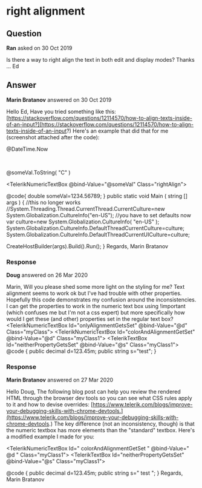 # right alignment

## Question

**Ran** asked on 30 Oct 2019

Is there a way to right align the text in both edit and display modes? Thanks ... Ed

## Answer

**Marin Bratanov** answered on 30 Oct 2019

Hello Ed, Have you tried something like this: [https://stackoverflow.com/questions/12114570/how-to-align-texts-inside-of-an-input?](https://stackoverflow.com/questions/12114570/how-to-align-texts-inside-of-an-input?) Here's an example that did that for me (screenshot attached after the code): <style>
.rightAlign input {
text-align: right;
}
</style>

@DateTime.Now

<br />

@someVal.ToString( "C" )

<TelerikNumericTextBox @bind-Value="@someVal" Class="rightAlign"></TelerikNumericTextBox>

@code{ double someVal=1234.56789;
} public static void Main ( string [] args ) { //this no longer works //System.Threading.Thread.CurrentThread.CurrentCulture=new System.Globalization.CultureInfo("en-US"); //you have to set defaults now var culture=new System.Globalization.CultureInfo( "en-US" );
System.Globalization.CultureInfo.DefaultThreadCurrentCulture=culture;
System.Globalization.CultureInfo.DefaultThreadCurrentUICulture=culture;

CreateHostBuilder(args).Build().Run();
} Regards, Marin Bratanov

### Response

**Doug** answered on 26 Mar 2020

Marin, Will you please shed some more light on the styling for me? Text alignment seems to work ok but I've had trouble with other properties. Hopefully this code demonstrates my confusion around the inconsistencies. I can get the properties to work in the numeric text box using !important (which confuses me but I'm not a css expert) but more specifically how would I get these (and other) properties set in the regular text box? <TelerikNumericTextBox Id="onlyAlignmentGetsSet" @bind-Value="@d" Class="myClass"></TelerikNumericTextBox> <TelerikNumericTextBox Id="colorAndAlignmentGetSet" @bind-Value="@d" Class="myClass1"></TelerikNumericTextBox> <TelerikTextBox Id="neitherPropertyGetsSet" @bind-Value="@s" Class="myClass1"></TelerikTextBox> <style> .myClass input { background-color: aquamarine; text-align: right; } .myClass1 input { background-color: aquamarine !important; text-align: right !important; } </style> @code { public decimal d=123.45m; public string s="test"; }

### Response

**Marin Bratanov** answered on 27 Mar 2020

Hello Doug, The following blog post can help you review the rendered HTML through the browser dev tools so you can see what CSS rules apply to it and how to devise overrides: [https://www.telerik.com/blogs/improve-your-debugging-skills-with-chrome-devtools.](https://www.telerik.com/blogs/improve-your-debugging-skills-with-chrome-devtools.) The key difference (not an inconsistency, though) is that the numeric textbox has more elements than the "standard" textbox. Here's a modified example I made for you: <style> /*numeric textbox. See [https://feedback.telerik.com/blazor/1458547-class-does-not-render-on-the-main-wrapping-element](https://feedback.telerik.com/blazor/1458547-class-does-not-render-on-the-main-wrapping-element) as it will change where the custom class goes in the selector*/.k-numerictextbox.k-numeric-wrap.myClass1.k-input, /*textbox */.myClass1.k-textbox { background-color: aquamarine; text-align: right;
}
</style>

<TelerikNumericTextBox Id=" colorAndAlignmentGetSet " @bind-Value=" @d " Class="myClass1"></TelerikNumericTextBox>
<TelerikTextBox Id="neitherPropertyGetsSet" @bind-Value="@s" Class="myClass1"></TelerikTextBox>

@code
{ public decimal d=123.45m; public string s=" test ";
} Regards, Marin Bratanov
